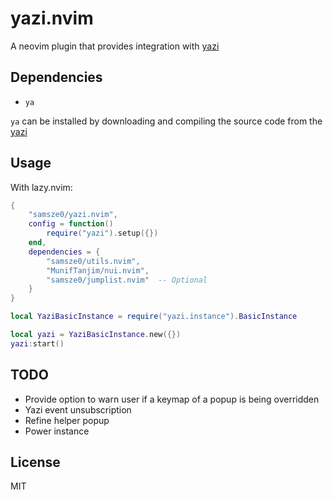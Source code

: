 # yazi.nvim

A neovim plugin that provides integration with [yazi](https://github.com/sxyazi/yazi)

## Dependencies

- `ya`

`ya` can be installed by downloading and compiling the source code from the [yazi]()

## Usage

With lazy.nvim:
```lua
{
    "samsze0/yazi.nvim",
    config = function()
        require("yazi").setup({})
    end,
    dependencies = {
        "samsze0/utils.nvim",
        "MunifTanjim/nui.nvim",
        "samsze0/jumplist.nvim"  -- Optional
    }
}
```

```lua
local YaziBasicInstance = require("yazi.instance").BasicInstance

local yazi = YaziBasicInstance.new({})
yazi:start()
```

## TODO

- Provide option to warn user if a keymap of a popup is being overridden
- Yazi event unsubscription
- Refine helper popup
- Power instance

## License

MIT
